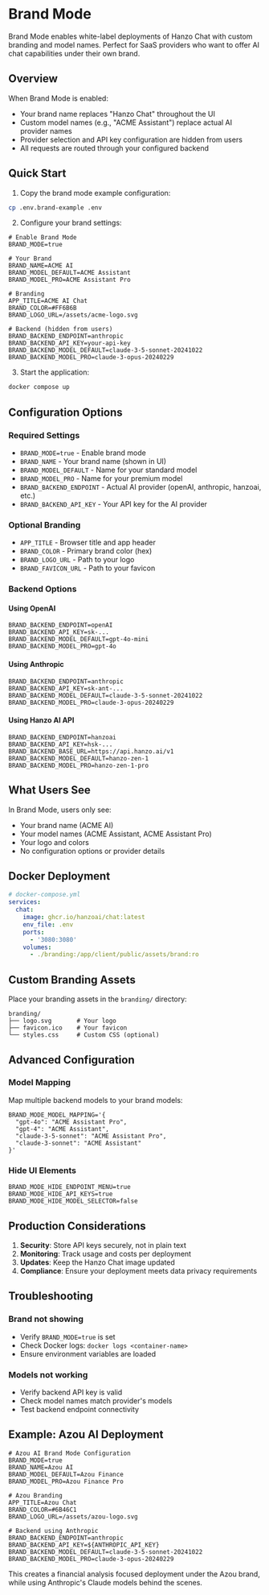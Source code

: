 # Brand Mode

Brand Mode enables white-label deployments of Hanzo Chat with custom branding and model names. Perfect for SaaS providers who want to offer AI chat capabilities under their own brand.

## Overview

When Brand Mode is enabled:

- Your brand name replaces "Hanzo Chat" throughout the UI
- Custom model names (e.g., "ACME Assistant") replace actual AI provider names
- Provider selection and API key configuration are hidden from users
- All requests are routed through your configured backend

## Quick Start

1. Copy the brand mode example configuration:

```bash
cp .env.brand-example .env
```

2. Configure your brand settings:

```env
# Enable Brand Mode
BRAND_MODE=true

# Your Brand
BRAND_NAME=ACME AI
BRAND_MODEL_DEFAULT=ACME Assistant
BRAND_MODEL_PRO=ACME Assistant Pro

# Branding
APP_TITLE=ACME AI Chat
BRAND_COLOR=#FF6B6B
BRAND_LOGO_URL=/assets/acme-logo.svg

# Backend (hidden from users)
BRAND_BACKEND_ENDPOINT=anthropic
BRAND_BACKEND_API_KEY=your-api-key
BRAND_BACKEND_MODEL_DEFAULT=claude-3-5-sonnet-20241022
BRAND_BACKEND_MODEL_PRO=claude-3-opus-20240229
```

3. Start the application:

```bash
docker compose up
```

## Configuration Options

### Required Settings

- `BRAND_MODE=true` - Enable brand mode
- `BRAND_NAME` - Your brand name (shown in UI)
- `BRAND_MODEL_DEFAULT` - Name for your standard model
- `BRAND_MODEL_PRO` - Name for your premium model
- `BRAND_BACKEND_ENDPOINT` - Actual AI provider (openAI, anthropic, hanzoai, etc.)
- `BRAND_BACKEND_API_KEY` - Your API key for the AI provider

### Optional Branding

- `APP_TITLE` - Browser title and app header
- `BRAND_COLOR` - Primary brand color (hex)
- `BRAND_LOGO_URL` - Path to your logo
- `BRAND_FAVICON_URL` - Path to your favicon

### Backend Options

#### Using OpenAI

```env
BRAND_BACKEND_ENDPOINT=openAI
BRAND_BACKEND_API_KEY=sk-...
BRAND_BACKEND_MODEL_DEFAULT=gpt-4o-mini
BRAND_BACKEND_MODEL_PRO=gpt-4o
```

#### Using Anthropic

```env
BRAND_BACKEND_ENDPOINT=anthropic
BRAND_BACKEND_API_KEY=sk-ant-...
BRAND_BACKEND_MODEL_DEFAULT=claude-3-5-sonnet-20241022
BRAND_BACKEND_MODEL_PRO=claude-3-opus-20240229
```

#### Using Hanzo AI API

```env
BRAND_BACKEND_ENDPOINT=hanzoai
BRAND_BACKEND_API_KEY=hsk-...
BRAND_BACKEND_BASE_URL=https://api.hanzo.ai/v1
BRAND_BACKEND_MODEL_DEFAULT=hanzo-zen-1
BRAND_BACKEND_MODEL_PRO=hanzo-zen-1-pro
```

## What Users See

In Brand Mode, users only see:

- Your brand name (ACME AI)
- Your model names (ACME Assistant, ACME Assistant Pro)
- Your logo and colors
- No configuration options or provider details

## Docker Deployment

```yaml
# docker-compose.yml
services:
  chat:
    image: ghcr.io/hanzoai/chat:latest
    env_file: .env
    ports:
      - '3080:3080'
    volumes:
      - ./branding:/app/client/public/assets/brand:ro
```

## Custom Branding Assets

Place your branding assets in the `branding/` directory:

```
branding/
├── logo.svg       # Your logo
├── favicon.ico    # Your favicon
└── styles.css     # Custom CSS (optional)
```

## Advanced Configuration

### Model Mapping

Map multiple backend models to your brand models:

```env
BRAND_MODE_MODEL_MAPPING='{
  "gpt-4o": "ACME Assistant Pro",
  "gpt-4": "ACME Assistant",
  "claude-3-5-sonnet": "ACME Assistant Pro",
  "claude-3-sonnet": "ACME Assistant"
}'
```

### Hide UI Elements

```env
BRAND_MODE_HIDE_ENDPOINT_MENU=true
BRAND_MODE_HIDE_API_KEYS=true
BRAND_MODE_HIDE_MODEL_SELECTOR=false
```

## Production Considerations

1. **Security**: Store API keys securely, not in plain text
2. **Monitoring**: Track usage and costs per deployment
3. **Updates**: Keep the Hanzo Chat image updated
4. **Compliance**: Ensure your deployment meets data privacy requirements

## Troubleshooting

### Brand not showing

- Verify `BRAND_MODE=true` is set
- Check Docker logs: `docker logs <container-name>`
- Ensure environment variables are loaded

### Models not working

- Verify backend API key is valid
- Check model names match provider's models
- Test backend endpoint connectivity

## Example: Azou AI Deployment

```env
# Azou AI Brand Mode Configuration
BRAND_MODE=true
BRAND_NAME=Azou AI
BRAND_MODEL_DEFAULT=Azou Finance
BRAND_MODEL_PRO=Azou Finance Pro

# Azou Branding
APP_TITLE=Azou Chat
BRAND_COLOR=#6B46C1
BRAND_LOGO_URL=/assets/azou-logo.svg

# Backend using Anthropic
BRAND_BACKEND_ENDPOINT=anthropic
BRAND_BACKEND_API_KEY=${ANTHROPIC_API_KEY}
BRAND_BACKEND_MODEL_DEFAULT=claude-3-5-sonnet-20241022
BRAND_BACKEND_MODEL_PRO=claude-3-opus-20240229
```

This creates a financial analysis focused deployment under the Azou brand, while using Anthropic's Claude models behind the scenes.
